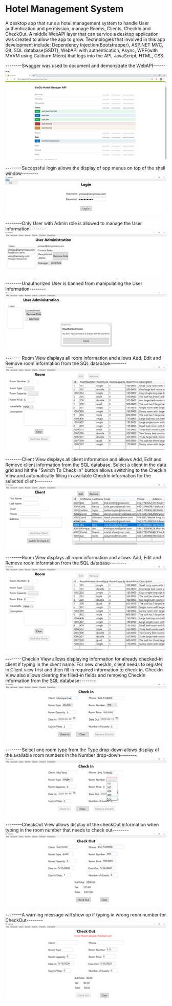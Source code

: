# Hotel Management System

A desktop app that runs a hotel management system to handle User authentication and permission, manage Rooms, Clients, CheckIn and CheckOut. A middle WebAPI layer that can service a desktop application was created to allow the app to grow. Technologies that involved in this app development include: Dependency Injection(Bootstrapper), ASP.NET MVC, Git, SQL database(SSDT), WebAPI with authentication, Async, WPF(with MVVM using Caliburn Micro) that logs into the API, JavaScript, HTML, CSS.


--------Swagger was used to document and demonstrate the WebAPI--------
<img src="./Images/WebAPI.png">



--------Successful login allows the display of app menus on top of the shell window--------
<img src="./Images/login.png">



--------Only User with Admin role is allowed to manage the User information--------
<img src="./Images/user.png">



--------Unauthorized User is banned from manipulating the User information--------
<img src="./Images/unauthorizedUser.png">



--------Room View displays all room information and allows Add, Edit and Remove room information from the SQL database--------
<img src="./Images/room.png">



--------Client View displays all client information and allows Add, Edit and Remove client information from the SQL database. Select a client in the data grid and hit the "Switch To Check In" button allows switching to the CheckIn View and automatically filling in available CheckIn information for the selected client--------
<img src="./Images/client.png">



--------Room View displays all room information and allows Add, Edit and Remove room information from the SQL database--------
<img src="./Images/room.png">



--------CheckIn View allows displaying information for already checked-in client if typing in the client name. For new checkIn, client needs to register in Client view first and then fill in required information to check in. CheckIn View also allows clearing the filled-in fields and removing CheckIn information from the SQL database--------
<img src="./Images/checkedIn.png">



--------Select one room type from the Type drop-down allows display of the available room numbers in the Number drop-down--------
<img src="./Images/checkIn.png">



--------CheckOut View allows display of the checkOut information when typing in the room number that needs to check out--------
<img src="./Images/checkedOut.png">



--------A warning message will show up if typing in wrong room number for CheckOut--------
<img src="./Images/checkOut.png">
